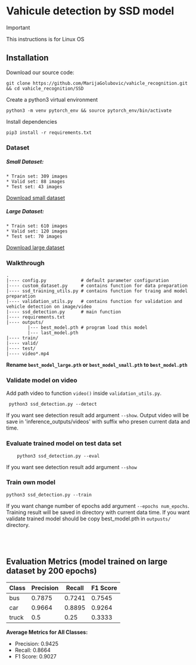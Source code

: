 # Vahicule detection by SSD model

>[!IMPORTANT]
>This instructions is for Linux OS

## Installation
Download our source code:
```
git clone https://github.com/MarijaGolubovic/vahicle_recognition.git && cd vahicle_recognition/SSD
```

Create a python3 virtual environment
```
python3 -m venv pytorch_env && source pytorch_env/bin/activate
```
Install dependencies
```
pip3 install -r requirements.txt
```

### Dataset
##### Small Dataset:
    * Train set: 309 images
    * Valid set: 88 images
    * Test set: 43 images

[Download small dataset](https://app.roboflow.com/carstracksbus/cars-ljnwr/1)

##### Large Dataset:
    * Train set: 610 images
    * Valid set: 120 images
    * Test set: 70 images

[Download large dataset](https://app.roboflow.com/carstracksbus/cars-ljnwr/11)

### Walkthrough
```
.
|---- config.py             # default parameter configuration 
|---- custom_dataset.py     # contains function for data preparation
|---- ssd_training_utils.py # contains function for traing and model preparation
|---- validation_utils.py   # contains function for validation and vehicle detection on image/video
|---- ssd_detection.py      # main function
|---- requirements.txt      
|---- outputs/
        |--- best_model.pth # program load this model
        |--- last_model.pth
|---- train/
|---- valid/
|---- test/
|---- video*.mp4
```

**Rename `best_model_large.pth` or `best_model_small.pth` to `best_model.pth`**
<br/>

### Validate model on video
Add path video  to function `video()` inside `validation_utils.py`.
```
 python3 ssd_detection.py --detect
```
If you want see detection result add argument `--show`.  Output video will be save in 'inference_outputs/videos' with suffix who presen current data and time. 

### Evaluate trained model on test data set

```
    python3 ssd_detection.py --eval
```
If you want see detection result add argument `--show`

### Train own model
```
python3 ssd_detection.py --train
```
If you want change number of epochs add argument `--epochs num_epochs`. Training result will be saved in directory with current data time. If you want validate trained model should be copy best_model.pth in `outpusts/` directory.

<br/><br/>

## Evaluation Metrics (model trained on large dataset by 200 epochs)

| Class   | Precision | Recall | F1 Score |
|---------|-----------|--------|----------|
| bus     | 0.7875    | 0.7241 | 0.7545   |
| car     | 0.9664    | 0.8895 | 0.9264   |
| truck   | 0.5       | 0.25   | 0.3333   |

**Average Metrics for All Classes:**
- Precision: 0.9425
- Recall: 0.8664
- F1 Score: 0.9027

